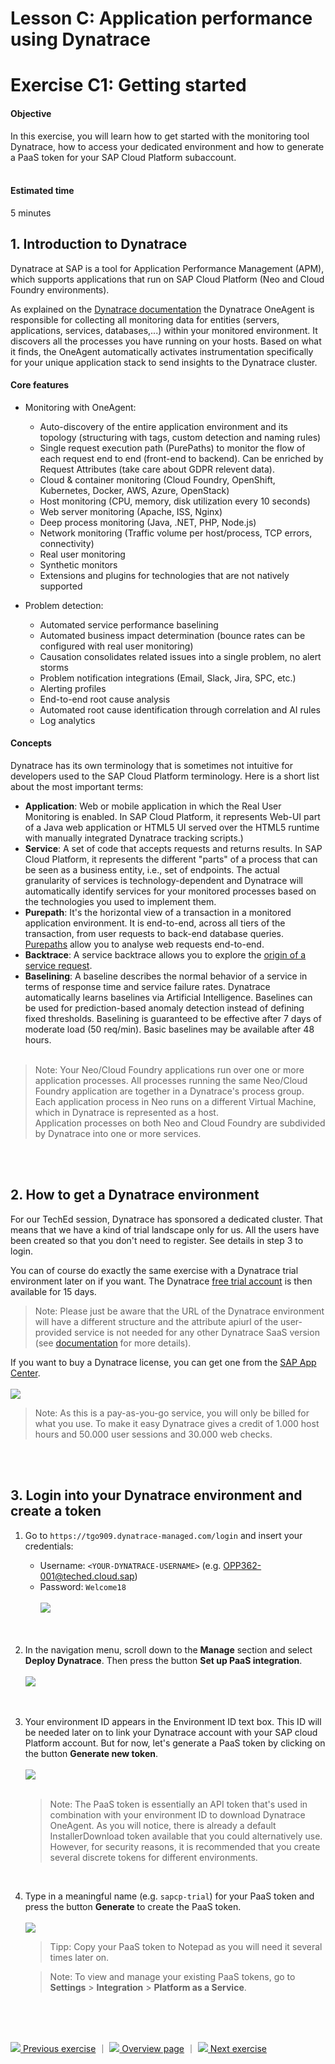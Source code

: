 # Lesson C: Application performance using Dynatrace
# Exercise C1: Getting started

#### Objective
In this exercise, you will learn how to get started with the monitoring tool Dynatrace, how to access your dedicated environment and how to generate a PaaS token for your SAP Cloud Platform subaccount.<br /><br />

#### Estimated time
5 minutes
<br />

## 1. Introduction to Dynatrace

Dynatrace at SAP is a tool for Application Performance Management (APM), which supports applications that run on SAP Cloud Platform (Neo and Cloud Foundry environments). <br />

As explained on the [Dynatrace documentation](https://www.dynatrace.com/support/doc/) the Dynatrace OneAgent is responsible for collecting all monitoring data for entities (servers, applications, services, databases,...) within your monitored environment. It discovers all the processes you have running on your hosts. Based on what it finds, the OneAgent automatically activates instrumentation specifically for your unique application stack to send insights to the Dynatrace cluster.<br />


 #### Core features
 * Monitoring with OneAgent:
      * Auto-discovery of the entire application environment and its topology (structuring with tags, custom detection and naming rules)
      * Single request execution path (PurePaths) to monitor the flow of each request end to end (front-end to backend). Can be enriched by Request Attributes (take care about GDPR relevent data).
      * Cloud & container monitoring (Cloud Foundry, OpenShift, Kubernetes, Docker, AWS, Azure, OpenStack)
      * Host monitoring (CPU, memory, disk utilization every 10 seconds)
      * Web server monitoring (Apache, ISS, Nginx)
      * Deep process monitoring (Java, .NET, PHP, Node.js)
      * Network monitoring (Traffic volume per host/process, TCP errors, connectivity)
      * Real user monitoring
      * Synthetic monitors
      * Extensions and plugins for technologies that are not natively supported

* Problem detection:
    * Automated service performance baselining
    * Automated business impact determination (bounce rates can be configured with real user monitoring)
    * Causation consolidates related issues into a single problem, no alert storms
    * Problem notification integrations (Email, Slack, Jira, SPC, etc.)
    * Alerting profiles
    * End-to-end root cause analysis
    * Automated root cause identification through correlation and AI rules
    * Log analytics

#### Concepts
Dynatrace has its own terminology that is sometimes not intuitive for developers used to the SAP Cloud Platform terminology. Here is a short list about the most important terms:

* **Application**: Web or mobile application in which the Real User Monitoring is enabled. In SAP Cloud Platform, it represents Web-UI part of a Java web application or HTML5 UI served over the HTML5 runtime with manually integrated Dynatrace tracking scripts.)
* **Service**: A set of code that accepts requests and returns results. In SAP Cloud Platform, it represents the different "parts" of a process that can be seen as a business entity, i.e., set of endpoints. The actual granularity of services is technology-dependent and Dynatrace will automatically identify services for your monitored processes based on the technologies you used to implement them.
* **Purepath**: It's the horizontal view of a transaction in a monitored application environment. It is end-to-end, across all tiers of the transaction, from user requests to back-end database queries. [Purepaths]( https://www.dynatrace.com/support/help/server-side-services/service-analysis/how-does-purepath-visualization-help-me-analyze-web-requests-end-to-end/) allow you to analyse web requests end-to-end.
* **Backtrace**: A service backtrace allows you to explore the [origin of a service request](https://www.dynatrace.com/support/help/server-side-services/service-analysis/how-can-i-explore-the-origin-of-service-requests/).
* **Baselining**: A baseline describes the normal behavior of a service in terms of response time and service failure rates. Dynatrace automatically learns baselines via Artificial Intelligence. Baselines can be used for prediction-based anomaly detection instead of defining fixed thresholds. Baselining is guaranteed to be effective after 7 days of moderate load (50 req/min). Basic baselines may be available after 48 hours.
<br /><br />

> Note: Your Neo/Cloud Foundry applications run over one or more application processes. All processes running the same Neo/Cloud Foundry application are together in a Dynatrace's process group. Each application process in Neo runs on a different Virtual Machine, which in Dynatrace is represented as a host.<br />
Application processes on both Neo and Cloud Foundry are subdivided by Dynatrace into one or more services.

[//]: # (
https://github.wdf.sap.corp/cloud-native-dev/resilience/tree/master/Observability
https://wiki.wdf.sap.corp/wiki/display/HCPPerf/Mapping+Dynatrace%27s+concepts+to+SAP+Cloud+Platforms
)
<br /><br />

## 2. How to get a Dynatrace environment

For our TechEd session, Dynatrace has sponsored a dedicated cluster. That means that we have a kind of trial landscape only for us. All the users have been created so that you don't need to register. See details in step 3 to login.

You can of course do exactly the same exercise with a Dynatrace trial environment later on if you want. The Dynatrace [free trial account](https://www.dynatrace.com/trial/) is then available for 15 days.

> Note: Please just be aware that the URL of the Dynatrace environment will have a different structure and the attribute apiurl of the user-provided service is not needed for any other Dynatrace SaaS version (see [documentation](https://www.dynatrace.com/support/help/cloud-platforms/cloud-foundry/application-only/deployment/deploy-oneagent-on-sap-cloud-platform-for-application-only-monitoring/) for more details).

If you want to buy a Dynatrace license, you can get one from the [SAP App Center](https://www.sapappcenter.com/apps/16545/dynatrace#!overview).<br />    
![](../../images/c1-dt-sap-app-center.png)
<br />
> Note: As this is a pay-as-you-go service, you will only be billed for what you use. To make it easy Dynatrace gives a credit of 1.000 host hours and 50.000 user sessions and 30.000 web checks.

<br /><br />


## 3. Login into your Dynatrace environment and create a token
1. Go to `https://tgo909.dynatrace-managed.com/login` and insert your credentials:
    * Username: `<YOUR-DYNATRACE-USERNAME>` (e.g. OPP362-001@teched.cloud.sap)
    * Password: `Welcome18`<br />    
    ![](../../images/c1-dt-login.png)<br /><br />
    <br />

1. In the navigation menu, scroll down to the **Manage** section and select **Deploy Dynatrace**. Then press the button **Set up PaaS integration**.<br /><br />
    ![](../../images/c1-dt-deploy.png)<br /><br />
    <br />

1. Your environment ID appears in the Environment ID text box. This ID will be needed later on to link your Dynatrace account with your SAP cloud Platform account. But for now, let's generate a PaaS token by clicking on the button **Generate new token**. <br /><br />
    ![](../../images/c1-dt-token.png)<br /><br />

    > Note: The PaaS token is essentially an API token that's used in combination with your environment ID to download Dynatrace OneAgent. As you will notice, there is already a default InstallerDownload token available that you could alternatively use. However, for security reasons, it is recommended that you create several discrete tokens for different environments.

    <br />

1. Type in a meaningful name (e.g. `sapcp-trial`) for your PaaS token and press the button **Generate** to create the PaaS token.<br /><br />
    ![](../../images/c1-dt-token2.png)<br />

    > Tipp: Copy your PaaS token to Notepad as you will need it several times later on. 

    > Note: To view and manage your existing PaaS tokens, go to **Settings** > **Integration** > **Platform as a Service**.

    <br /><br /><br />


[![](../../images/nav-previous.png) Previous exercise](../B3/README.md) ｜ [![](../../images/nav-home.png) Overview page](../../README.md) ｜ [![](../../images/nav-next.png) Next exercise](../C2/README.md)

